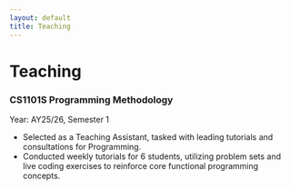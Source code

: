 ```yaml
---
layout: default
title: Teaching
---
```

# Teaching

### CS1101S Programming Methodology

Year: AY25/26, Semester 1

- Selected as a Teaching Assistant, tasked with leading tutorials and consultations for Programming.
- Conducted weekly tutorials for 6 students, utilizing problem sets and live coding exercises to reinforce core functional programming concepts.

